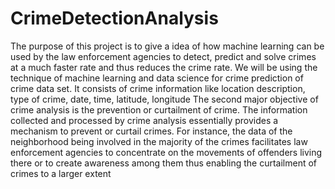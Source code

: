 # CrimeDetectionAnalysis
The purpose of this project is to give a idea of how machine learning can be used by the law enforcement agencies to detect, predict and solve crimes at a much faster rate and thus reduces the crime rate. We will be using the technique of machine learning and data science for crime prediction of crime data set. It consists of crime information like location description, type of crime, date, time, latitude, longitude
The second major objective of crime analysis is the prevention or curtailment of crime. The information collected and processed by crime analysis essentially provides a mechanism to prevent or curtail crimes. For instance, the data of the neighborhood being involved in the majority of the crimes facilitates law enforcement agencies to concentrate on the movements of offenders living there or to create awareness among them thus enabling the curtailment of crimes to a larger extent 
